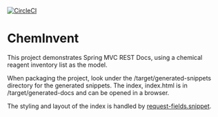[![CircleCI](https://circleci.com/gh/jfspps/ChemInvent.svg?style=svg)](https://circleci.com/gh/jfspps/ChemInvent)


# ChemInvent

This project demonstrates Spring MVC REST Docs, using a chemical reagent inventory list as the model.

When packaging the project, look under the /target/generated-snippets directory for the generated snippets. The index, index.html is in /target/generated-docs and can be opened in a browser.

The styling and layout of the index is handled by [request-fields.snippet](/src/test/resources/org/springframework/restdocs/templates/request-fields.snippet).